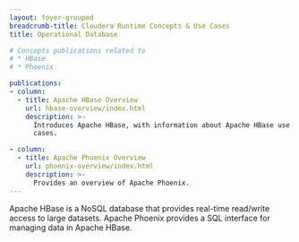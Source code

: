 ```yaml
---
layout: foyer-grouped
breadcrumb-title: Cloudera Runtime Concepts & Use Cases
title: Operational Database

# Concepts publications related to
# * HBase
# * Phoenix

publications:
- column:
  - title: Apache HBase Overview
    url: hbase-overview/index.html
    description: >-
      Introduces Apache HBase, with information about Apache HBase use
      cases.

- column:
  - title: Apache Phoenix Overview
    url: phoenix-overview/index.html
    description: >-
      Provides an overview of Apache Phoenix.
---
```


Apache HBase is a NoSQL database that provides real-time read/write
access to large datasets. Apache Phoenix provides a SQL interface
for managing data in Apache HBase.
